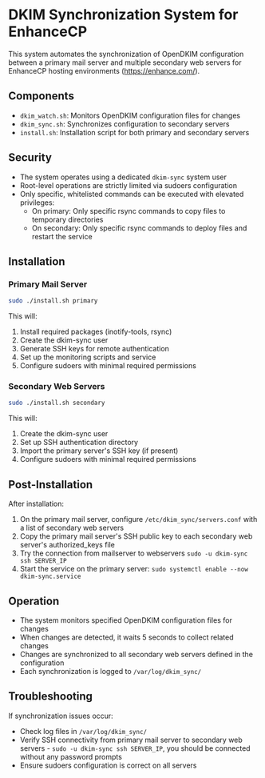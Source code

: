 # DKIM Synchronization System for EnhanceCP

This system automates the synchronization of OpenDKIM configuration between a primary mail server and multiple secondary web servers for EnhanceCP hosting environments (https://enhance.com/).

## Components

- `dkim_watch.sh`: Monitors OpenDKIM configuration files for changes
- `dkim_sync.sh`: Synchronizes configuration to secondary servers
- `install.sh`: Installation script for both primary and secondary servers

## Security

- The system operates using a dedicated `dkim-sync` system user
- Root-level operations are strictly limited via sudoers configuration
- Only specific, whitelisted commands can be executed with elevated privileges:
  - On primary: Only specific rsync commands to copy files to temporary directories
  - On secondary: Only specific rsync commands to deploy files and restart the service

## Installation

### Primary Mail Server

```bash
sudo ./install.sh primary
```

This will:
1. Install required packages (inotify-tools, rsync)
2. Create the dkim-sync user
3. Generate SSH keys for remote authentication
4. Set up the monitoring scripts and service
5. Configure sudoers with minimal required permissions

### Secondary Web Servers

```bash
sudo ./install.sh secondary
```

This will:
1. Create the dkim-sync user
2. Set up SSH authentication directory
3. Import the primary server's SSH key (if present)
4. Configure sudoers with minimal required permissions

## Post-Installation

After installation:

1. On the primary mail server, configure `/etc/dkim_sync/servers.conf` with a list of secondary web servers
2. Copy the primary mail server's SSH public key to each secondary web server's authorized_keys file
3. Try the connection from mailserver to webservers `sudo -u dkim-sync ssh SERVER_IP`
4. Start the service on the primary server: `sudo systemctl enable --now dkim-sync.service`

## Operation

- The system monitors specified OpenDKIM configuration files for changes
- When changes are detected, it waits 5 seconds to collect related changes
- Changes are synchronized to all secondary web servers defined in the configuration
- Each synchronization is logged to `/var/log/dkim_sync/`

## Troubleshooting

If synchronization issues occur:
- Check log files in `/var/log/dkim_sync/`
- Verify SSH connectivity from primary mail server to secondary web servers - `sudo -u dkim-sync ssh SERVER_IP`, you should be connected without any password prompts
- Ensure sudoers configuration is correct on all servers
